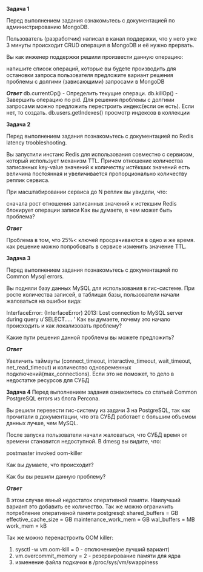 **Задача 1**

Перед выполнением задания ознакомьтесь с документацией по администрированию MongoDB.

Пользователь (разработчик) написал в канал поддержки, что у него уже 3 минуты происходит CRUD операция в MongoDB и её нужно прервать.

Вы как инженер поддержки решили произвести данную операцию:

напишите список операций, которые вы будете производить для остановки запроса пользователя
предложите вариант решения проблемы с долгими (зависающими) запросами в MongoDB

***Ответ***
db.currentOp() - Определить текущие операци.
db.killOp() - Завершить операцию по pid.
Для решения проблемы с долгими запросами можно предложить перестроить индекс(если он есть). Если нет, то создать.
db.users.getIndexes() просмотр индексов в коллекции

**Задача 2**

Перед выполнением задания познакомьтесь с документацией по Redis latency troobleshooting.

Вы запустили инстанс Redis для использования совместно с сервисом, который использует механизм TTL. Причем отношение количества записанных key-value значений к количеству истёкших значений есть величина постоянная и увеличивается пропорционально количеству реплик сервиса.

При масштабировании сервиса до N реплик вы увидели, что:

сначала рост отношения записанных значений к истекшим
Redis блокирует операции записи
Как вы думаете, в чем может быть проблема?

***Ответ***

Проблема в том, что 25%< ключей просрачиваются в одно и же время.  
как решение можно попробовать в сервисе изменить значение TTL. 

**Задача 3**

Перед выполнением задания познакомьтесь с документацией по Common Mysql errors.

Вы подняли базу данных MySQL для использования в гис-системе. При росте количества записей, в таблицах базы, пользователи начали жаловаться на ошибки вида:

InterfaceError: (InterfaceError) 2013: Lost connection to MySQL server during query u'SELECT..... '
Как вы думаете, почему это начало происходить и как локализовать проблему?

Какие пути решения данной проблемы вы можете предложить?

***Ответ***

Увеличить таймауты (connect_timeout, interactive_timeout, wait_timeout, net_read_timeout) и количество одновременных подключений(max_connections). Если это не поможет, то дело в недостатке ресурсов для СУБД

**Задача 4**
Перед выполнением задания ознакомтесь со статьей Common PostgreSQL errors из блога Percona.

Вы решили перевести гис-систему из задачи 3 на PostgreSQL, так как прочитали в документации, что эта СУБД работает с большим объемом данных лучше, чем MySQL.

После запуска пользователи начали жаловаться, что СУБД время от времени становится недоступной. В dmesg вы видите, что:

postmaster invoked oom-killer

Как вы думаете, что происходит?

Как бы вы решили данную проблему?

***Ответ***

В этом случае явный недостаток оперативной памяти. Наилучший вариант это добавить ее количество. Так же можно ограничить потребление оперативной памяти postgresql:
shared_buffers = GB
effective_cache_size = GB
maintenance_work_mem = GB
wal_buffers = MB
work_mem = kB

Так же можно перенастроить OOM killer:
1. sysctl -w vm.oom-kill = 0 - отключение(не лучший вариант)
2. vm.overcommit_memory = 2 - резервирование памяти для ядра
3. изменение файла подкачки в /proc/sys/vm/swappiness

